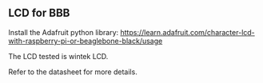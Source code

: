 LCD for BBB
-------------------

Install the Adafruit python library: https://learn.adafruit.com/character-lcd-with-raspberry-pi-or-beaglebone-black/usage

The LCD tested is wintek LCD.

Refer to the datasheet for more details.
